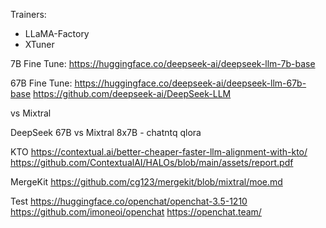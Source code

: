 Trainers:
* LLaMA-Factory
* XTuner

7B Fine Tune: https://huggingface.co/deepseek-ai/deepseek-llm-7b-base

67B Fine Tune:
https://huggingface.co/deepseek-ai/deepseek-llm-67b-base
https://github.com/deepseek-ai/DeepSeek-LLM

vs Mixtral

DeepSeek 67B vs Mixtral 8x7B - chatntq qlora

KTO
https://contextual.ai/better-cheaper-faster-llm-alignment-with-kto/
https://github.com/ContextualAI/HALOs/blob/main/assets/report.pdf

MergeKit
https://github.com/cg123/mergekit/blob/mixtral/moe.md

Test
https://huggingface.co/openchat/openchat-3.5-1210
https://github.com/imoneoi/openchat
https://openchat.team/